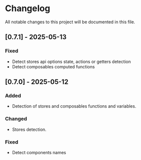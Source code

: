 # Changelog

All notable changes to this project will be documented in this file.

## [0.7.1] - 2025-05-13

### Fixed

- Detect stores api options state, actions or getters detection
- Detect composables computed functions

## [0.7.0] - 2025-05-12

### Added

- Detection of stores and composables functions and variables.

### Changed

- Stores detection.

### Fixed

- Detect components names
